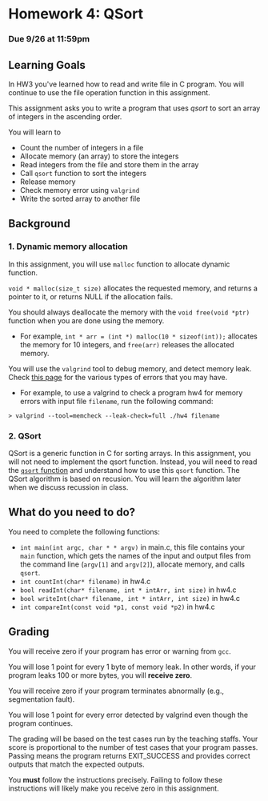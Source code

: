 # Homework 4: QSort

### Due 9/26 at 11:59pm 

## Learning Goals 

In HW3 you've learned how to read and write file in C program.
You will continue to use the file operation function in this assignment.

This assignment asks you to write a program that uses *qsort*
to sort an array of integers in the ascending order.

You will learn to
* Count the number of integers in a file
* Allocate memory (an array) to store the integers
* Read integers from the file and store them in the array
* Call `qsort` function to sort the integers
* Release memory
* Check memory error using `valgrind`
* Write the sorted array to another file

## Background

### **1. Dynamic memory allocation**

In this assignment, you will use `malloc` function to allocate dynamic function.

`void * malloc(size_t size)` allocates the requested memory, and returns a pointer to it,
or returns NULL if the allocation fails.

You should always deallocate the memory with the `void free(void *ptr)` function when you are done using the memory.

* For example, `int * arr = (int *) malloc(10 * sizeof(int));` allocates the memory for 10 integers, 
and `free(arr)` releases the allocated memory.

You will use the `valgrind` tool to debug memory, and detect memory leak.
Check [this page](http://cs.ecs.baylor.edu/~donahoo/tools/valgrind/messages.html) for the various types of errors that you may have.

* For example, to use a valgrind to check a program hw4 for memory errors with input file `filename`, run the following command:

`> valgrind --tool=memcheck --leak-check=full ./hw4 filename`


### **2. QSort**

QSort is a generic function in C for sorting arrays. 
In this assignment, you will not need to implement the qsort function.
Instead, you will need to read the [`qsort` function](https://linux.die.net/man/3/qsort)
and understand how to use this `qsort` function. The QSort algorithm is based on recusion.
You will learn the algorithm later when we discuss recussion in class.


## What do you need to do?

You need to complete the following functions:
 * `int main(int argc, char * * argv)` in main.c, this file contains your `main` function, which gets the names of
  the input and output files from the command line (`argv[1]` and `argv[2]`), allocate memory, and calls `qsort`.
 * `int countInt(char* filename)` in hw4.c
 * `bool readInt(char* filename, int * intArr, int size)` in hw4.c
 * `bool writeInt(char* filename, int * intArr, int size)` in hw4.c
 * `int compareInt(const void *p1, const void *p2)` in hw4.c

## Grading

You will receive zero if your program has error or warning from `gcc`.

You will lose 1 point for every 1 byte of memory leak. In other words, if your program leaks 100 or more bytes, you will **receive zero**.

You will receive zero if your program terminates abnormally (e.g., segmentation fault).

You will lose 1 point for every error detected by valgrind even though the program continues.

The grading will be based on the test cases run by the teaching staffs. 
Your score is proportional to the number of test cases that your program passes. 
Passing means the program returns EXIT_SUCCESS and provides correct outputs that match the expected outputs.

You **must** follow the instructions precisely. Failing to follow
these instructions will likely make you receive zero in this
assignment.
